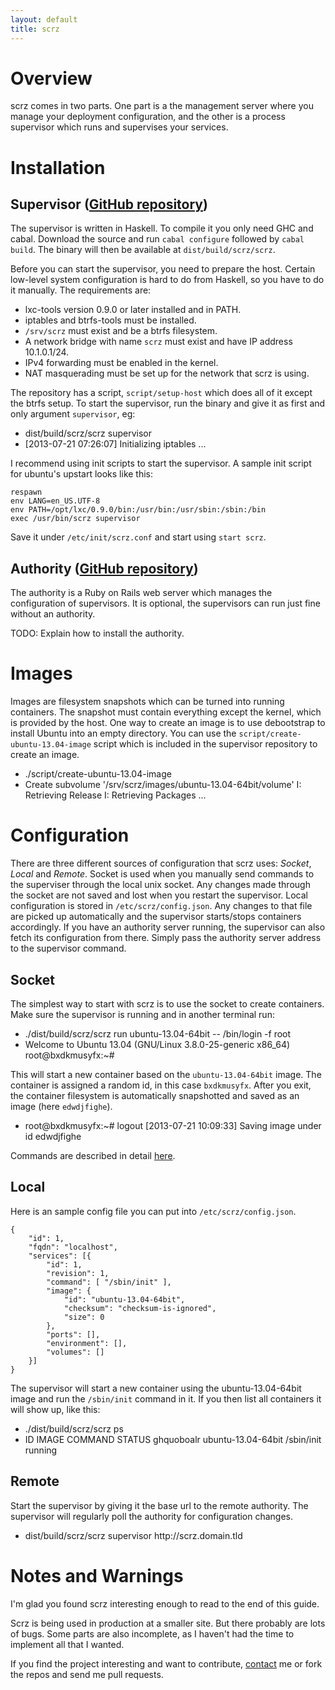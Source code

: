 ```yaml
---
layout: default
title: scrz
---
```


# Overview

scrz comes in two parts. One part is a the management server where you manage
your deployment configuration, and the other is a process supervisor which
runs and supervises your services.


# Installation

## Supervisor <span class="github-repo-link">(<a href="https://github.com/scrz/scrz">GitHub repository</a>)</span>

The supervisor is written in Haskell. To compile it you only need GHC and
cabal. Download the source and run `cabal configure` followed by `cabal
build`. The binary will then be available at `dist/build/scrz/scrz`.

Before you can start the supervisor, you need to prepare the host. Certain
low-level system configuration is hard to do from Haskell, so you have to do
it manually. The requirements are:

 - lxc-tools version 0.9.0 or later installed and in PATH.
 - iptables and btrfs-tools must be installed.
 - `/srv/scrz` must exist and be a btrfs filesystem.
 - A network bridge with name `scrz` must exist and have IP address 10.1.0.1/24.
 - IPv4 forwarding must be enabled in the kernel.
 - NAT masquerading must be set up for the network that scrz is using.

The repository has a script, `script/setup-host` which does all of it except
the btrfs setup. To start the supervisor, run the binary and give it as first
and only argument `supervisor`, eg:

<ul class="command-sequence">
    <li class="cmd">dist/build/scrz/scrz supervisor</li>
    <li class="out">[2013-07-21 07:26:07] Initializing iptables
...</li>
</ul>

I recommend using init scripts to start the supervisor. A sample init script
for ubuntu's upstart looks like this:

    respawn
    env LANG=en_US.UTF-8
    env PATH=/opt/lxc/0.9.0/bin:/usr/bin:/usr/sbin:/sbin:/bin
    exec /usr/bin/scrz supervisor

Save it under `/etc/init/scrz.conf` and start using `start scrz`.

## Authority <span class="github-repo-link">(<a href="https://github.com/scrz/authority">GitHub repository</a>)</span>

The authority is a Ruby on Rails web server which manages the configuration of
supervisors. It is optional, the supervisors can run just fine without an
authority.

TODO: Explain how to install the authority.

# Images

Images are filesystem snapshots which can be turned into running containers.
The snapshot must contain everything except the kernel, which is provided by
the host. One way to create an image is to use debootstrap to install Ubuntu
into an empty directory. You can use the `script/create-ubuntu-13.04-image`
script which is included in the supervisor repository to create an image.

<ul class="command-sequence">
    <li class="cmd">./script/create-ubuntu-13.04-image</li>
    <li class="out">Create subvolume '/srv/scrz/images/ubuntu-13.04-64bit/volume'
I: Retrieving Release
I: Retrieving Packages
...</li>
</ul>


# Configuration

There are three different sources of configuration that scrz uses: *Socket*,
*Local* and *Remote*. Socket is used when you manually send commands to the
superviser through the local unix socket. Any changes made through the socket
are not saved and lost when you restart the supervisor. Local configuration is
stored in `/etc/scrz/config.json`. Any changes to that file are picked up
automatically and the supervisor starts/stops containers accordingly. If you
have an authority server running, the supervisor can also fetch its
configuration from there. Simply pass the authority server address to the
supervisor command.


## Socket

The simplest way to start with scrz is to use the socket to create containers.
Make sure the supervisor is running and in another terminal run:

<ul class="command-sequence">
    <li class="cmd">./dist/build/scrz/scrz run ubuntu-13.04-64bit -- /bin/login -f root</li>
    <li class="out">Welcome to Ubuntu 13.04 (GNU/Linux 3.8.0-25-generic x86_64)
root@bxdkmusyfx:~#</li>
</ul>

This will start a new container based on the `ubuntu-13.04-64bit` image. The
container is assigned a random id, in this case `bxdkmusyfx`. After you exit,
the container filesystem is automatically snapshotted and saved as an image
(here `edwdjfighe`).

<ul class="command-sequence">
    <li class="out">root@bxdkmusyfx:~# logout
[2013-07-21 10:09:33] Saving image under id edwdjfighe</li>
</ul>

Commands are described in detail [here](/commands.html).



## Local

Here is an sample config file you can put into `/etc/scrz/config.json`.

    {
        "id": 1,
        "fqdn": "localhost",
        "services": [{
            "id": 1,
            "revision": 1,
            "command": [ "/sbin/init" ],
            "image": {
                "id": "ubuntu-13.04-64bit",
                "checksum": "checksum-is-ignored",
                "size": 0
            },
            "ports": [],
            "environment": [],
            "volumes": []
        }]
    }

The supervisor will start a new container using the ubuntu-13.04-64bit image
and run the `/sbin/init` command in it. If you then list all containers it will
show up, like this:

<ul class="command-sequence">
    <li class="cmd">./dist/build/scrz/scrz ps</li>
    <li class="out">ID           IMAGE                COMMAND      STATUS
ghquoboalr   ubuntu-13.04-64bit   /sbin/init   running</li>
</ul>


## Remote

Start the supervisor by giving it the base url to the remote authority. The
supervisor will regularly poll the authority for configuration changes.

<ul class="command-sequence">
    <li class="cmd">dist/build/scrz/scrz supervisor http://scrz.domain.tld</li>
</ul>



# Notes and Warnings

I'm glad you found scrz interesting enough to read to the end of this guide.

Scrz is being used in production at a smaller site. But there probably are
lots of bugs. Some parts are also incomplete, as I haven't had the time to
implement all that I wanted.

If you find the project interesting and want to contribute, <a
href="/contact.html">contact</a> me or fork the repos and send me pull
requests.
